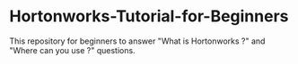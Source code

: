 Hortonworks-Tutorial-for-Beginners
==================================

This repository for beginners to answer "What is Hortonworks ?" and "Where can you use ?" questions. 
